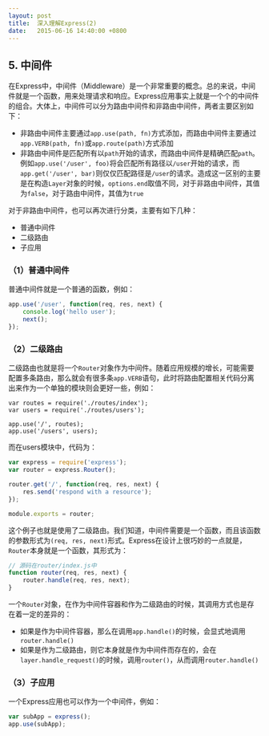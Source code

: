 ```yaml
---
layout: post
title:  深入理解Express(2)
date:   2015-06-16 14:40:00 +0800
---
```


## 5. 中间件

在Express中，中间件（Middleware）是一个非常重要的概念。总的来说，中间件就是一个函数，用来处理请求和响应。Express应用事实上就是一个个的中间件的组合。大体上，中间件可以分为路由中间件和非路由中间件，两者主要区别如下：

- 非路由中间件主要通过`app.use(path, fn)`方式添加，而路由中间件主要通过`app.VERB(path, fn)`或`app.route(path)`方式添加
- 非路由中间件是匹配所有以`path`开始的请求，而路由中间件是精确匹配`path`。例如`app.use('/user', foo)`将会匹配所有路径以`/user`开始的请求，而`app.get('/user', bar)`则仅仅匹配路径是`/user`的请求。造成这一区别的主要是在构造`Layer`对象的时候，`options.end`取值不同，对于非路由中间件，其值为`false`，对于路由中间件，其值为`true`

对于非路由中间件，也可以再次进行分类，主要有如下几种：

- 普通中间件
- 二级路由
- 子应用

### （1）普通中间件

普通中间件就是一个普通的函数，例如：

```javascript
app.use('/user', function(req, res, next) {
	console.log('hello user');
	next();
});
```

### （2）二级路由

二级路由也就是将一个`Router`对象作为中间件。随着应用规模的增长，可能需要配置多条路由，那么就会有很多条`app.VERB`语句，此时将路由配置相关代码分离出来作为一个单独的模块则会更好一些，例如：

```
var routes = require('./routes/index');
var users = require('./routes/users');

app.use('/', routes);
app.use('/users', users);
```

而在users模块中，代码为：

```javascript
var express = require('express');
var router = express.Router();

router.get('/', function(req, res, next) {
	res.send('respond with a resource');
});

module.exports = router;
```

这个例子也就是使用了二级路由。我们知道，中间件需要是一个函数，而且该函数的参数形式为`(req, res, next)`形式。Express在设计上很巧妙的一点就是，`Router`本身就是一个函数，其形式为：

```javascript
// 源码在router/index.js中
function router(req, res, next) {
	router.handle(req, res, next);
}
```

一个`Router`对象，在作为中间件容器和作为二级路由的时候，其调用方式也是存在着一定的差异的：

- 如果是作为中间件容器，那么在调用`app.handle()`的时候，会显式地调用`router.handle()`
- 如果是作为二级路由，则它本身就是作为中间件而存在的，会在`layer.handle_request()`的时候，调用`router()`，从而调用`router.handle()`

### （3）子应用

一个Express应用也可以作为一个中间件，例如：

```javascript
var subApp = express();
app.use(subApp);
```
